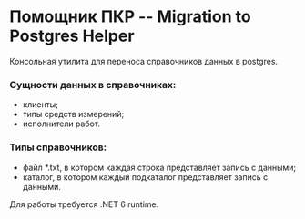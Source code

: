# Помощник ПКР -- Migration to Postgres Helper
Консольная утилита для переноса справочников данных в postgres.

### Сущности данных в справочниках:
- клиенты;
- типы средств измерений;
- исполнители работ.
 
### Типы справочников:
- файл *.txt, в котором каждая строка представляет запись с данными;
- каталог, в котором каждый подкаталог представляет запись с данными.

Для работы требуется .NET 6 runtime.
